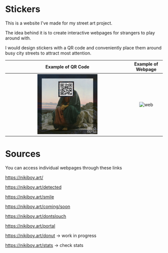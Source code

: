 # Stickers
This is a website I've made for my street art project. 

The idea behind it is to create interactive webpages for strangers to play around with.

I would design stickers with a QR code and conveniently place them around busy city streets to attract most attention.

Example of QR Code         |     Example of Webpage
:-------------------------:|:-------------------------:
<img src="https://github.com/nikitasmelk/stickers/blob/main/_me_/demo_img.jpg" alt="qr" width="50%"/>  |  <img src="https://github.com/nikitasmelk/stickers/blob/main/_me_/demo.gif" alt="web" width="50%"/>


# Sources

You can access individual webpages through these links


https://nikiboy.art/

https://nikiboy.art/detected

https://nikiboy.art/smile

https://nikiboy.art/coming/soon

https://nikiboy.art/dontslouch

https://nikiboy.art/portal

https://nikiboy.art/donut -> work in progress

https://nikiboy.art/stats -> check stats
